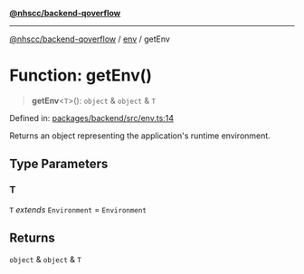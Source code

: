 [**@nhscc/backend-qoverflow**](../../README.md)

***

[@nhscc/backend-qoverflow](../../README.md) / [env](../README.md) / getEnv

# Function: getEnv()

> **getEnv**\<`T`\>(): `object` & `object` & `T`

Defined in: [packages/backend/src/env.ts:14](https://github.com/nhscc/qoverflow.api.hscc.bdpa.org/blob/f5ce596891ef5639d9d2800df6d35c0e862108c3/packages/backend/src/env.ts#L14)

Returns an object representing the application's runtime environment.

## Type Parameters

### T

`T` *extends* `Environment` = `Environment`

## Returns

`object` & `object` & `T`
